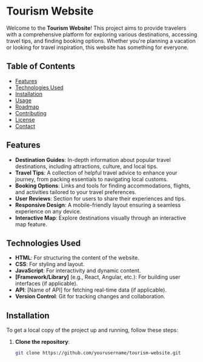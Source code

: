 # Tourism Website

Welcome to the **Tourism Website**! This project aims to provide travelers with a comprehensive platform for exploring various destinations, accessing travel tips, and finding booking options. Whether you're planning a vacation or looking for travel inspiration, this website has something for everyone.

## Table of Contents

- [Features](#features)
- [Technologies Used](#technologies-used)
- [Installation](#installation)
- [Usage](#usage)
- [Roadmap](#roadmap)
- [Contributing](#contributing)
- [License](#license)
- [Contact](#contact)

## Features

- **Destination Guides**: In-depth information about popular travel destinations, including attractions, culture, and local tips.
- **Travel Tips**: A collection of helpful travel advice to enhance your journey, from packing essentials to navigating local customs.
- **Booking Options**: Links and tools for finding accommodations, flights, and activities tailored to your travel preferences.
- **User Reviews**: Section for users to share their experiences and tips.
- **Responsive Design**: A mobile-friendly layout ensuring a seamless experience on any device.
- **Interactive Map**: Explore destinations visually through an interactive map feature.

## Technologies Used

- **HTML**: For structuring the content of the website.
- **CSS**: For styling and layout.
- **JavaScript**: For interactivity and dynamic content.
- **[Framework/Library]** (e.g., React, Angular, etc.): For building user interfaces (if applicable).
- **API**: [Name of API] for fetching real-time data (if applicable).
- **Version Control**: Git for tracking changes and collaboration.

## Installation

To get a local copy of the project up and running, follow these steps:

1. **Clone the repository**:
   ```bash
   git clone https://github.com/yourusername/tourism-website.git
